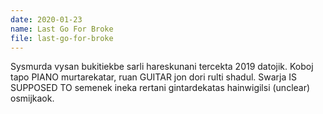 ```yaml
---
date: 2020-01-23
name: Last Go For Broke
file: last-go-for-broke
---
```


Sysmurda vysan bukitiekbe sarli hareskunani tercekta 2019 datojik. Koboj tapo PIANO murtarekatar, ruan GUITAR jon dori rulti shadul. Swarja IS SUPPOSED TO semenek ineka rertani gintardekatas hainwigilsi (unclear) osmijkaok.